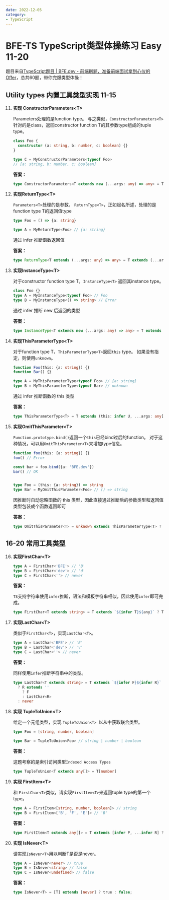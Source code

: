```yaml
---
date: 2022-12-05
category:
- TypeScript
---
```


# BFE-TS  TypeScript类型体操练习 Easy 11-20

题目来自[TypeScript题目 | BFE.dev - 前端刷题，准备前端面试拿到心仪的Offer](https://bigfrontend.dev/zh/typescript)，总共60题，带你完爆类型体操！

## Utility types 内置工具类型实现 11-15

11. **实现 ConstructorParameters\<T>**

    Parameters处理的是function type。 与之类似，`ConstructorParameters<T>`针对的是class，返回constructor function T的其参数type组成的tuple type。

    ```ts
    class Foo {
      constructor (a: string, b: number, c: boolean) {}
    }
    
    type C = MyConstructorParameters<typeof Foo> 
    // [a: string, b: number, c: boolean]
    ```

    **答案：**

    ```ts
    type ConstructorParameters<T extends new (...args: any) => any> = T extends new (...args: infer P) => any ? P : never;
    ```

12. **实现ReturnType\<T>**

    `Parameters<T>`处理的是参数， `ReturnType<T>`，正如起名所述，处理的是function type T的返回值type

    ```ts
    type Foo = () => {a: string}
    
    type A = MyReturnType<Foo> // {a: string}
    ```

    通过 infer 推断函数返回值

    **答案：**

    ```ts
    type ReturnType<T extends (...args: any) => any> = T extends (...args: any) => infer R ? R : any;
    ```

13. **实现InstanceType\<T>**

    对于constructor function type T，`InstanceType<T>` 返回其instance type。

    ```ts
    class Foo {}
    type A = MyInstanceType<typeof Foo> // Foo
    type B = MyInstanceType<() => string> // Error
    ```

    通过 infer 推断 new 后返回的类型

    **答案：**

    ```ts
    type InstanceType<T extends new (...args: any) => any> = T extends new (...args: any) => infer R ? R : any;
    ```

14. **实现ThisParameterType\<T>**

    对于function type T，`ThisParameterType<T>`返回`this` type。 如果没有指定，则使用`unknown`。

    ```ts
    function Foo(this: {a: string}) {}
    function Bar() {}
    
    type A = MyThisParameterType<typeof Foo> // {a: string}
    type B = MyThisParameterType<typeof Bar> // unknown
    ```

    通过 infer 推断函数的 this 类型

    **答案：**

    ```ts
    type ThisParameterType<T> = T extends (this: infer U, ...args: any[]) => any ? U : unknown;
    ```

15. **实现OmitThisParameter\<T>**

    `Function.prototype.bind()`返回一个`this`已经bind过后的function。 对于这种情况，可以用`OmitThisParameter<T>`来增加type信息。

    ```ts
    function foo(this: {a: string}) {}
    foo() // Error
    
    const bar = foo.bind({a: 'BFE.dev'})
    bar() // OK
    
    
    type Foo = (this: {a: string}) => string
    type Bar = MyOmitThisParameter<Foo> // () => string
    ```

    因推断时自动忽略函数的 this 类型，因此直接通过推断后的参数类型和返回值类型包装成个函数返回即可

    **答案：**

    ```ts
    type OmitThisParameter<T> = unknown extends ThisParameterType<T> ? T : T extends (...args: infer A) => infer R ? (...args: A) => R : T;
    ```

## 16-20 常用工具类型

16. **实现FirstChar\<T>**

    ```ts
    type A = FirstChar<'BFE'> // 'B'
    type B = FirstChar<'dev'> // 'd'
    type C = FirstChar<''> // never
    ```

    **答案：**

    `TS`支持字符串使用`infer`推断，语法和模板字符串相似，因此使用`infer`即可完成。

    ```ts
    type FirstChar<T extends string> = T extends `${infer T}${any}` ? T : never
    ```

17. **实现LastChar\<T>**

    类似于`FirstChar<T>`，实现`LastChar<T>`。

    ```ts
    type A = LastChar<'BFE'> // 'E'
    type B = LastChar<'dev'> // 'v'
    type C = LastChar<''> // never
    ```

    **答案：**

    同样使用`infer`推断字符串中的类型。

    ```ts
    type LastChar<T extends string> = T extends `${infer F}${infer R}`
      ? R extends ''
        ? F
        : LastChar<R>
      : never
    ```

18. **实现 TupleToUnion\<T>**

    给定一个元组类型，实现 `TupleToUnion<T> `以从中获取联合类型。

    ```ts
    type Foo = [string, number, boolean]
    
    type Bar = TupleToUnion<Foo> // string | number | boolean
    ```

    **答案：**

    这题考察的是索引访问类型`Indexed Access Types`

    ```ts
    type TupleToUnion<T extends any[]> = T[number]
    ```

19. **实现 FirstItem\<T>**

    和 `FirstChar<T>`类似，请实现`FirstItem<T>`来返回tuple type的第一个type。

    ```ts
    type A = FirstItem<[string, number, boolean]> // string
    type B = FirstItem<['B', 'F', 'E']> // 'B'
    ```

    **答案：**

    ```typescript
    type FirstItem<T extends any[]> = T extends [infer P, ...infer R] ? P : never
    ```

20. **实现 IsNever\<T>**

    请实现`IsNever<T>`用以判断T是否是never。

    ```ts
    type A = IsNever<never> // true
    type B = IsNever<string> // false
    type C = IsNever<undefined> // false
    ```

    **答案：**

    ```typescript
    type IsNever<T> = [T] extends [never] ? true : false;
    ```
    
